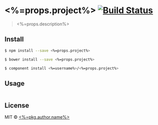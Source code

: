 # <%=props.project%> [![Build Status](https://travis-ci.org/<%=username%>/<%=props.project%>.svg?branch=master)](https://travis-ci.org/<%=username%>/<%=props.project%>)

> <%=props.description%>


## Install

```sh
$ npm install --save <%=props.project%>
```

```sh
$ bower install --save <%=props.project%>
```

```sh
$ component install <%=username%>/<%=props.project%>
```


## Usage

```js
```


## License

MIT © [<%=pkg.author.name%>](<%=pkg.author.url%>)
